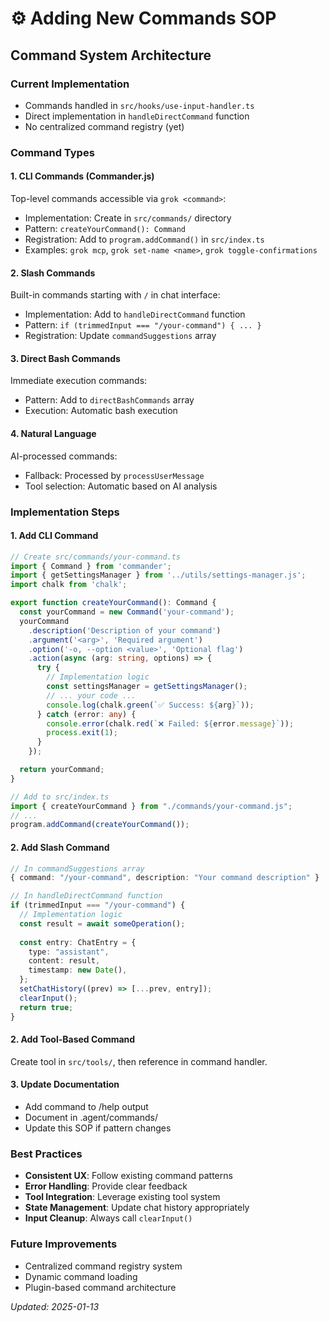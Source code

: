# ⚙️ Adding New Commands SOP

## Command System Architecture

### Current Implementation
- Commands handled in `src/hooks/use-input-handler.ts`
- Direct implementation in `handleDirectCommand` function
- No centralized command registry (yet)

### Command Types

#### 1. CLI Commands (Commander.js)
Top-level commands accessible via `grok <command>`:
- Implementation: Create in `src/commands/` directory
- Pattern: `createYourCommand(): Command`
- Registration: Add to `program.addCommand()` in `src/index.ts`
- Examples: `grok mcp`, `grok set-name <name>`, `grok toggle-confirmations`

#### 2. Slash Commands
Built-in commands starting with `/` in chat interface:
- Implementation: Add to `handleDirectCommand` function
- Pattern: `if (trimmedInput === "/your-command") { ... }`
- Registration: Update `commandSuggestions` array

#### 3. Direct Bash Commands
Immediate execution commands:
- Pattern: Add to `directBashCommands` array
- Execution: Automatic bash execution

#### 4. Natural Language
AI-processed commands:
- Fallback: Processed by `processUserMessage`
- Tool selection: Automatic based on AI analysis

### Implementation Steps

#### 1. Add CLI Command
```typescript
// Create src/commands/your-command.ts
import { Command } from 'commander';
import { getSettingsManager } from '../utils/settings-manager.js';
import chalk from 'chalk';

export function createYourCommand(): Command {
  const yourCommand = new Command('your-command');
  yourCommand
    .description('Description of your command')
    .argument('<arg>', 'Required argument')
    .option('-o, --option <value>', 'Optional flag')
    .action(async (arg: string, options) => {
      try {
        // Implementation logic
        const settingsManager = getSettingsManager();
        // ... your code ...
        console.log(chalk.green(`✅ Success: ${arg}`));
      } catch (error: any) {
        console.error(chalk.red(`❌ Failed: ${error.message}`));
        process.exit(1);
      }
    });

  return yourCommand;
}

// Add to src/index.ts
import { createYourCommand } from "./commands/your-command.js";
// ...
program.addCommand(createYourCommand());
```

#### 2. Add Slash Command
```typescript
// In commandSuggestions array
{ command: "/your-command", description: "Your command description" }

// In handleDirectCommand function  
if (trimmedInput === "/your-command") {
  // Implementation logic
  const result = await someOperation();
  
  const entry: ChatEntry = {
    type: "assistant",
    content: result,
    timestamp: new Date(),
  };
  setChatHistory((prev) => [...prev, entry]);
  clearInput();
  return true;
}
```

#### 2. Add Tool-Based Command
Create tool in `src/tools/`, then reference in command handler.

#### 3. Update Documentation
- Add command to /help output
- Document in .agent/commands/
- Update this SOP if pattern changes

### Best Practices
- **Consistent UX**: Follow existing command patterns
- **Error Handling**: Provide clear feedback
- **Tool Integration**: Leverage existing tool system
- **State Management**: Update chat history appropriately
- **Input Cleanup**: Always call `clearInput()`

### Future Improvements
- Centralized command registry system
- Dynamic command loading
- Plugin-based command architecture

*Updated: 2025-01-13*
